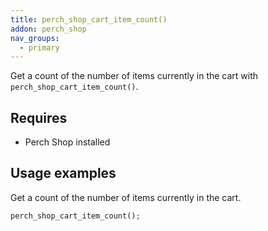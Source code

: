 ```yaml
---
title: perch_shop_cart_item_count()
addon: perch_shop
nav_groups:
  - primary
---
```


Get a count of the number of items currently in the cart with `perch_shop_cart_item_count()`.

## Requires

- Perch Shop installed



## Usage examples

Get a count of the number of items currently in the cart.

```php
perch_shop_cart_item_count();
```
